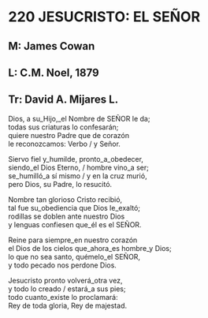 # 220 JESUCRISTO: EL SEÑOR

## M: James Cowan
## L: C.M. Noel, 1879
## Tr: David A. Mijares L.

Dios, a su_Hijo,_el Nombre de SEÑOR le da;  
todas sus criaturas lo confesarán;  
quiere nuestro Padre que de corazón  
le reconozcamos: Verbo / y Señor.  

Siervo fiel y_humilde, pronto_a_obedecer,  
siendo_el Dios Eterno, / hombre vino_a ser;  
se_humilló_a sí mismo / y en la cruz murió,  
pero Dios, su Padre, lo resucitó.  

Nombre tan glorioso Cristo recibió,  
tal fue su_obediencia que Dios le_exaltó;  
rodillas se doblen ante nuestro Dios  
y lenguas confiesen que_él es el SEÑOR.  

Reine para siempre_en nuestro corazón  
el Dios de los cielos que_ahora_es hombre_y Dios;  
lo que no sea santo, quémelo_el SEÑOR,  
y todo pecado nos perdone Dios.  

Jesucristo pronto volverá_otra vez,  
y todo lo creado / estará_a sus pies;  
todo cuanto_existe lo proclamará:  
Rey de toda gloria, Rey de majestad.  

